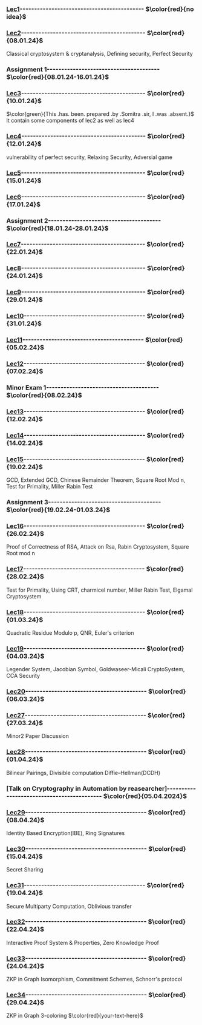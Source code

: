 ### [Lec1]()------------------------------------------- $\color{red}{no idea}$

### [Lec2]()------------------------------------------- $\color{red}{08.01.24}$
Classical cryptosystem & cryptanalysis, Defining security, Perfect Security

### Assignment 1--------------------------------------- $\color{red}{08.01.24-16.01.24}$

### [Lec3](https://github.com/VenkySharma/Mtech-CSE/blob/main/Course/Crypto/src/lec2_3_4.pdf)------------------------------------------- $\color{red}{10.01.24}$ 
 $\color{green}{This .has. been. prepared .by .Somitra .sir, I .was .absent.}$ It contain some components of lec2 as well as lec4

### [Lec4](https://github.com/VenkySharma/Mtech-CSE/blob/main/Course/Crypto/src/lec04.md)------------------------------------------- $\color{red}{12.01.24}$
vulnerability of perfect security, Relaxing Security, Adversial game

### [Lec5]()------------------------------------------- $\color{red}{15.01.24}$

### [Lec6]()------------------------------------------- $\color{red}{17.01.24}$ 


### Assignment 2--------------------------------------- $\color{red}{18.01.24-28.01.24}$

### [Lec7]()------------------------------------------- $\color{red}{22.01.24}$

### [Lec8]()------------------------------------------- $\color{red}{24.01.24}$ 

### [Lec9]()------------------------------------------- $\color{red}{29.01.24}$

### [Lec10]()------------------------------------------ $\color{red}{31.01.24}$ 

### [Lec11]()------------------------------------------ $\color{red}{05.02.24}$

### [Lec12]()------------------------------------------ $\color{red}{07.02.24}$ 


### Minor Exam 1--------------------------------------- $\color{red}{08.02.24}$

### [Lec13]()------------------------------------------ $\color{red}{12.02.24}$

### [Lec14]()------------------------------------------ $\color{red}{14.02.24}$ 

### [Lec15]()------------------------------------------ $\color{red}{19.02.24}$
GCD, Extended GCD, Chinese Remainder Theorem, Square Root Mod n, Test for Primality, Miller Rabin Test


### Assignment 3--------------------------------------- $\color{red}{19.02.24-01.03.24}$

### [Lec16]()------------------------------------------ $\color{red}{26.02.24}$ 
Proof of Correctness of RSA, Attack on Rsa, Rabin Cryptosystem, Square Root mod n

### [Lec17]()------------------------------------------ $\color{red}{28.02.24}$
Test for Primality, Using CRT, charmicel number, Miller Rabin Test, Elgamal Cryptosystem

### [Lec18]()------------------------------------------ $\color{red}{01.03.24}$
Quadratic Residue Modulo p, QNR, Euler's criterion

### [Lec19]()------------------------------------------ $\color{red}{04.03.24}$
Legender System, Jacobian Symbol, Goldwaseer-Micali CryptoSystem, CCA Security

### [Lec20]()------------------------------------------ $\color{red}{06.03.24}$

### [Lec27]()------------------------------------------ $\color{red}{27.03.24}$
Minor2 Paper Discussion

### [Lec28]()------------------------------------------ $\color{red}{01.04.24}$
Bilinear Pairings, Divisible computation Diffie–Hellman(DCDH)

### [Talk on Cryptography in Automation by reasearcher]------------------------------------------- $\color{red}{05.04.2024}$

### [Lec29]()------------------------------------------ $\color{red}{08.04.24}$
Identity Based Encryption(IBE), Ring Signatures

### [Lec30]()------------------------------------------ $\color{red}{15.04.24}$
Secret Sharing

### [Lec31]()------------------------------------------ $\color{red}{19.04.24}$
Secure Multiparty Computation, Oblivious transfer

### [Lec32]()------------------------------------------ $\color{red}{22.04.24}$
Interactive Proof System & Properties, Zero Knowledge Proof

### [Lec33]()------------------------------------------ $\color{red}{24.04.24}$
ZKP in Graph Isomorphism, Commitment Schemes, Schnorr's protocol

### [Lec34](https://github.com/VenkySharma/Mtech-CSE/blob/main/Course/Crypto/src/lec34.pdf)------------------------------------------ $\color{red}{29.04.24}$
ZKP in Graph 3-coloring
$\color{red}{your-text-here}$
